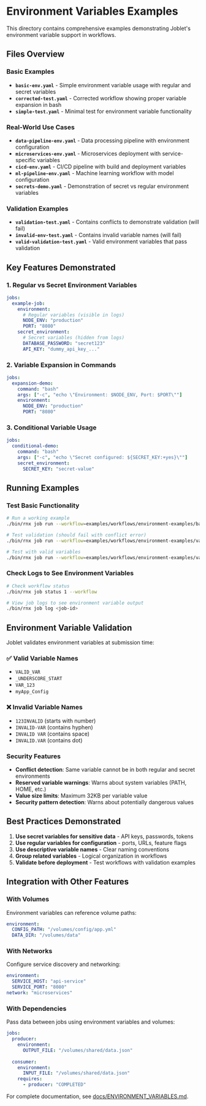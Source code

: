 # Environment Variables Examples

This directory contains comprehensive examples demonstrating Joblet's environment variable support in workflows.

## Files Overview

### Basic Examples

- **`basic-env.yaml`** - Simple environment variable usage with regular and secret variables
- **`corrected-test.yaml`** - Corrected workflow showing proper variable expansion in bash
- **`simple-test.yaml`** - Minimal test for environment variable functionality

### Real-World Use Cases

- **`data-pipeline-env.yaml`** - Data processing pipeline with environment configuration
- **`microservices-env.yaml`** - Microservices deployment with service-specific variables
- **`cicd-env.yaml`** - CI/CD pipeline with build and deployment variables
- **`ml-pipeline-env.yaml`** - Machine learning workflow with model configuration
- **`secrets-demo.yaml`** - Demonstration of secret vs regular environment variables

### Validation Examples

- **`validation-test.yaml`** - Contains conflicts to demonstrate validation (will fail)
- **`invalid-env-test.yaml`** - Contains invalid variable names (will fail)
- **`valid-validation-test.yaml`** - Valid environment variables that pass validation

## Key Features Demonstrated

### 1. Regular vs Secret Environment Variables

```yaml
jobs:
  example-job:
    environment:
      # Regular variables (visible in logs)
      NODE_ENV: "production"
      PORT: "8080"
    secret_environment:
      # Secret variables (hidden from logs)
      DATABASE_PASSWORD: "secret123"
      API_KEY: "dummy_api_key_..."
```

### 2. Variable Expansion in Commands

```yaml
jobs:
  expansion-demo:
    command: "bash"
    args: ["-c", "echo \"Environment: $NODE_ENV, Port: $PORT\""]
    environment:
      NODE_ENV: "production"
      PORT: "8080"
```

### 3. Conditional Variable Usage

```yaml
jobs:
  conditional-demo:
    command: "bash"
    args: ["-c", "echo \"Secret configured: ${SECRET_KEY:+yes}\""]
    secret_environment:
      SECRET_KEY: "secret-value"
```

## Running Examples

### Test Basic Functionality

```bash
# Run a working example
./bin/rnx job run --workflow=examples/workflows/environment-examples/basic-env.yaml

# Test validation (should fail with conflict error)
./bin/rnx job run --workflow=examples/workflows/environment-examples/validation-test.yaml

# Test with valid variables
./bin/rnx job run --workflow=examples/workflows/environment-examples/valid-validation-test.yaml
```

### Check Logs to See Environment Variables

```bash
# Check workflow status
./bin/rnx job status 1 --workflow

# View job logs to see environment variable output
./bin/rnx job log <job-id>
```

## Environment Variable Validation

Joblet validates environment variables at submission time:

### ✅ Valid Variable Names

- `VALID_VAR`
- `_UNDERSCORE_START`
- `VAR_123`
- `myApp_Config`

### ❌ Invalid Variable Names

- `123INVALID` (starts with number)
- `INVALID-VAR` (contains hyphen)
- `INVALID VAR` (contains space)
- `INVALID.VAR` (contains dot)

### Security Features

- **Conflict detection**: Same variable cannot be in both regular and secret environments
- **Reserved variable warnings**: Warns about system variables (PATH, HOME, etc.)
- **Value size limits**: Maximum 32KB per variable value
- **Security pattern detection**: Warns about potentially dangerous values

## Best Practices Demonstrated

1. **Use secret variables for sensitive data** - API keys, passwords, tokens
2. **Use regular variables for configuration** - ports, URLs, feature flags
3. **Use descriptive variable names** - Clear naming conventions
4. **Group related variables** - Logical organization in workflows
5. **Validate before deployment** - Test workflows with validation examples

## Integration with Other Features

### With Volumes

Environment variables can reference volume paths:

```yaml
environment:
  CONFIG_PATH: "/volumes/config/app.yml"
  DATA_DIR: "/volumes/data"
```

### With Networks

Configure service discovery and networking:

```yaml
environment:
  SERVICE_HOST: "api-service"
  SERVICE_PORT: "8080"
network: "microservices"
```

### With Dependencies

Pass data between jobs using environment variables and volumes:

```yaml
jobs:
  producer:
    environment:
      OUTPUT_FILE: "/volumes/shared/data.json"
  
  consumer:
    environment:
      INPUT_FILE: "/volumes/shared/data.json"
    requires:
      - producer: "COMPLETED"
```

For complete documentation, see [docs/ENVIRONMENT_VARIABLES.md](../../../docs/ENVIRONMENT_VARIABLES.md).